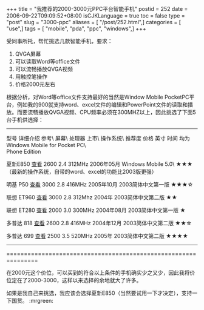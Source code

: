 +++
title = "我推荐的2000-3000元PPC平台智能手机"
postid = 252
date = 2006-09-22T09:09:52+08:00
isCJKLanguage = true
toc = false
type = "post"
slug = "3000-ppc"
aliases = [ "/post/252.html",]
categories = [ "use",]
tags = [ "mobile", "pda", "ppc", "windows",]
+++


<style> .ttd{   border-top-width: 1px;  border-top-style: solid;    border-top-color: #000000; } #ttable{   border:3px solid black; } .STYLE1 {border-top-width: 1px; border-top-style: solid; border-top-color: #000000; font-weight: bold; } </style>
受同事所托，帮忙挑选几款智能手机，要求：

1.  QVGA屏幕
2.  可以读取Word等office文件
3.  可以流畅播放QVGA视频
4.  用触控笔操作
5.  价格2000元左右

根据分析，对Word等office文件支持最好的当然是Window Mobile
PocketPC平台，例如我的900就支持word、excel文件的编辑和PowerPoint文件的读取和播放。而要流畅播放QVGA视频、CPU频率必须在300MHZ以上，因此挑选了下面5台手机供选择：

<!--more-->

  ------------ ----------------------------------------------------- ------- ------- -------- ------------ ---------------------------------------------------------- --------
  型号         详细介绍                                              参考\   屏幕\   处理器   上市\        操作系统\                                                  推荐度
                                                                      价格    英寸             时间         均为Windows Mobile for Pocket PC\                         
                                                                                                            Phone Edition                                             

  夏新E850     [查看](http://phone.younet.com/files/15/15319.html)   2600    2.4     312MHz   2006年05月   Windows Mobile 5.0\                                        ★★★
                                                                                                            （最新的操作系统，自带的word、excel的功能比2003版更强）   

  明基 P50     [查看](http://phone.younet.com/files/14/14609.html)   3000    2.8     416MHz   2005年10月   2003简体中文第一版                                         ★★★☆

  联想 ET960   [查看](http://phone.younet.com/files/14/14360.html)   3000    2.8     312Mhz   2004年       2003简体中文第二版                                         ★★

  联想 ET280   [查看](http://phone.younet.com/files/14/14148.html)   2000    3.0     300MHz   2004年08月   2003简体中文第一版                                         ★

  多普达 818   [查看](http://phone.younet.com/files/14/14431.html)   2600    2.8     416MHz   2004年12月   2003简体中文第二版                                         ★★☆

  多普达 699   [查看](http://phone.younet.com/files/14/14860.html)   2500    3.5     520MHz   2005年       2003简体中文第二版                                         ★★★★
  ------------ ----------------------------------------------------- ------- ------- -------- ------------ ---------------------------------------------------------- --------

===============================================================

在2000元这个价位，可以买到的符合以上条件的手机确实少之又少，因此我将价位定在了2000-3000，这样以来选择的余地就大了许多。

如果是我自己来挑选，我应该会选择夏新E850（当然要试用一下才决定），支持一下国货。
:mrgreen:

